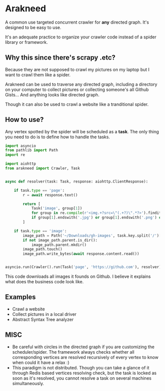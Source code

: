 # Arakneed

A common use targeted concurrent crawler for **any** directed graph. It's designed to be easy to use.

It's an adequate practice to organize your crawler code instead of a spider library or framework.

## Why this since there's scrapy .etc?

Because they are not supposed to crawl my pictures on my laptop but I want to crawl them like a spider.

Arakneed can be used to traverse any directed graph, including a directory on your computer to collect pictures or collecting someone's all Github Gists... And anything looks like directed graph.

Though it can also be used to crawl a website like a tranditional spider.

## How to use?

Any vertex spotted by the spider will be scheduled as a **task**. The only thing you need to do is to define how to handle the tasks.

```python
import asyncio
from pathlib import Path
import re

import aiohttp
from arakneed import Crawler, Task


async def resolver(task: Task, response: aiohttp.ClientResponse):

    if task.type == 'page':
        r = await response.text()

        return [
            Task('image', group[1])
            for group in re.compile(r'<img.+?src=\"(.+?)\".*?>').finditer(r)
            if group[1].endswith('.jpg') or group[1].endswith('.png') or group[1].endswith('.svg')
        ]

    if task.type == 'image':
        image_path = Path('~/Downloads/gh-images', task.key.split('/')[-1]).expanduser()
        if not image_path.parent.is_dir():
            image_path.parent.mkdir()
        image_path.touch()
        image_path.write_bytes(await response.content.read())


asyncio.run(Crawler().run(Task('page', 'https://github.com'), resolver))
```

This code downloads all images it founds on Github. I believe it explains what does the business code look like.

## Examples

- Crawl a website
- Collect pictures in a local driver
- Abstract Syntax Tree analyzer

## MISC

- Be careful with circles in the directed graph if you are customizing the scheduler/spider. The framework always checks whether all corresponding vertices are resolved recursively of every vertex to know when could it have a relax :)
- This paradigm is not distributed. Though you can take a glance of it through Redis based vertices resolving check, but the task is locked as soon as it's resolved, you cannot resolve a task on several machines simultaneously.
